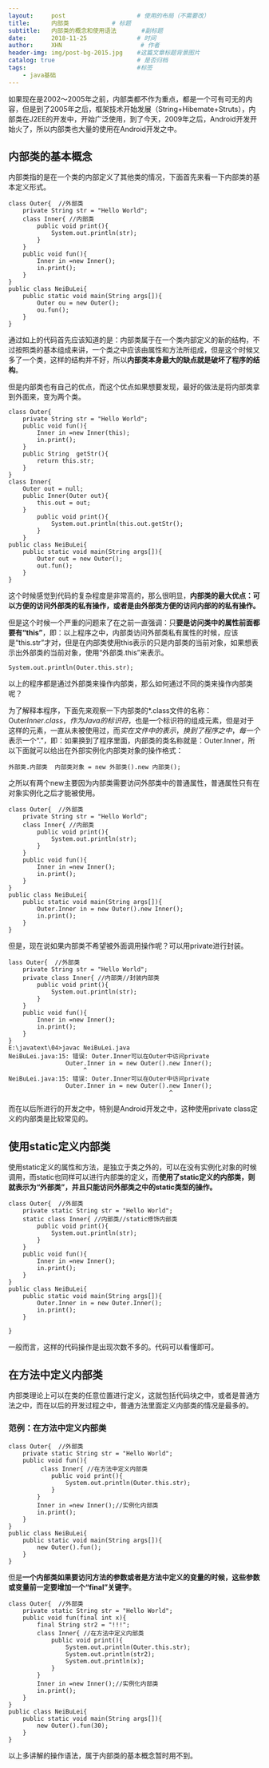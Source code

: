 ```yaml
---
layout:     post                    # 使用的布局（不需要改）
title:     	内部类            # 标题 
subtitle:   内部类的概念和使用语法       #副标题   
date:       2018-11-25              # 时间
author:     XHN                      # 作者
header-img: img/post-bg-2015.jpg    #这篇文章标题背景图片
catalog: true                       # 是否归档
tags:                               #标签
    - java基础
---
```


如果现在是2002～2005年之前，内部类都不作为重点，都是一个可有可无的内容，但是到了2005年之后，框架技术开始发展（String+Hibemate+Struts），内部类在J2EE的开发中，开始广泛使用，到了今天，2009年之后，Android开发开始火了，所以内部类也大量的使用在Android开发之中。

## 内部类的基本概念 ##

内部类指的是在一个类的内部定义了其他类的情况，下面首先来看一下内部类的基本定义形式。

	class Outer{  //外部类
		private String str = "Hello World";
		class Inner{ //内部类
			public void print(){
				System.out.println(str);
			}
		}
		public void fun(){
			Inner in =new Inner();
			in.print();
		}
	}
	public class NeiBuLei{
		public static void main(String args[]){
			Outer ou = new Outer();
			ou.fun();
		}
	}

通过如上的代码首先应该知道的是：内部类属于在一个类内部定义的新的结构，不过按照类的基本组成来讲，一个类之中应该由属性和方法所组成，但是这个时候又多了一个类，这样的结构并不好，所以**内部类本身最大的缺点就是破坏了程序的结构**。

但是内部类也有自己的优点，而这个优点如果想要发现，最好的做法是将内部类拿到外面来，变为两个类。

	class Outer{
		private String str = "Hello World";
		public void fun(){
			Inner in =new Inner(this);
			in.print();
		}
		public String  getStr(){
			return this.str;	
		}
	}
	class Inner{
		Outer out = null;
		public Inner(Outer out){
			this.out = out;
		}
			public void print(){
				System.out.println(this.out.getStr();
			}
		}
	public class NeiBuLei{
		public static void main(String args[]){
			Outer out = new Outer();
			out.fun();
		}
	}

这个时候感觉到代码的复杂程度是非常高的，那么很明显，**内部类的最大优点：可以方便的访问外部类的私有操作，或者是由外部类方便的访问内部的的私有操作。**

但是这个时候一个严重的问题来了在之前一直强调：只**要是访问类中的属性前面都要有“this”**，即：以上程序之中，内部类访问外部类私有属性的时候，应该是“this.str”才对，但是在内部类使用this表示的只是内部类的当前对象，如果想表示出外部类的当前对象，使用“外部类.this”来表示。

    System.out.println(Outer.this.str);

以上的程序都是通过外部类来操作内部类，那么如何通过不同的类来操作内部类呢？

为了解释本程序，下面先来观察一下内部类的*.class文件的名称：Outer$Inner.class，作为Java的标识符，$也是一个标识符的组成元素，但是对于这样的元素，一直从未被使用过，而$实在文件中的表示，换到了程序之中，每一个$表示一个“.”，即：如果换到了程序里面，内部类的类名称就是：Outer.Inner，所以下面就可以给出在外部实例化内部类对象的操作格式：

    外部类.内部类  内部类对象 = new 外部类().new 内部类();

之所以有两个new主要因为内部类需要访问外部类中的普通属性，普通属性只有在对象实例化之后才能被使用。

	class Outer{  //外部类
		private String str = "Hello World";
		class Inner{ //内部类
			public void print(){
				System.out.println(str);
			}
		}
		public void fun(){
			Inner in =new Inner();
			in.print();
		}
	}
	public class NeiBuLei{ 
		public static void main(String args[]){
			Outer.Inner in = new Outer().new Inner();
			in.print();
		}
	}

但是，现在说如果内部类不希望被外面调用操作呢？可以用private进行封装。

	lass Outer{  //外部类
		private String str = "Hello World";
		private class Inner{ //内部类//封装内部类
			public void print(){
				System.out.println(str);
			}
		}
		public void fun(){
			Inner in =new Inner();
			in.print();
		}
	}
	E:\javatext\04>javac NeiBuLei.java
	NeiBuLei.java:15: 错误: Outer.Inner可以在Outer中访问private
	                Outer.Inner in = new Outer().new Inner();
	                     ^
	NeiBuLei.java:15: 错误: Outer.Inner可以在Outer中访问private
	                Outer.Inner in = new Outer().new Inner();
                                                 ^
而在以后所进行的开发之中，特别是Android开发之中，这种使用private class定义的内部类是比较常见的。

## 使用static定义内部类 ##

使用static定义的属性和方法，是独立于类之外的，可以在没有实例化对象的时候调用，而static也同样可以进行内部类的定义，而**使用了static定义的内部类，则就表示为“外部类”，并且只能访问外部类之中的static类型的操作。**

	class Outer{  //外部类
		private static String str = "Hello World";
		static class Inner{ //内部类//static修饰内部类
			public void print(){
				System.out.println(str);
			}
		}
		public void fun(){
			Inner in =new Inner();
			in.print();
		}
	}
	public class NeiBuLei{
		public static void main(String args[]){
			Outer.Inner in = new Outer.Inner();
			in.print();
		}

	}
一般而言，这样的代码操作是出现次数不多的。代码可以看懂即可。



## 在方法中定义内部类 ##
内部类理论上可以在类的任意位置进行定义，这就包括代码块之中，或者是普通方法之中，而在以后的开发过程之中，普通方法里面定义内部类的情况是最多的。

### 范例：在方法中定义内部类 ###

	class Outer{  //外部类
		private static String str = "Hello World";
		public void fun(){
			 class Inner{ //在方法中定义内部类
				public void print(){
					System.out.println(Outer.this.str);
				}
			}
			Inner in =new Inner();//实例化内部类
			in.print();
		}
	}
	public class NeiBuLei{
		public static void main(String args[]){
			new Outer().fun();
		}
	}

但是**一个内部类如果要访问方法的参数或者是方法中定义的变量的时候，这些参数或变量前一定要增加一个“final”关键字**。

	class Outer{  //外部类
		private static String str = "Hello World";
		public void fun(final int x){
			final String str2 = "!!!";
			class Inner{ //在方法中定义内部类
				public void print(){
					System.out.println(Outer.this.str);
					System.out.println(str2);
					System.out.println(x);
				}
			}
			Inner in =new Inner();//实例化内部类
			in.print();
		}
	}
	public class NeiBuLei{
		public static void main(String args[]){
			new Outer().fun(30);
		}
	}

以上多讲解的操作语法，属于内部类的基本概念暂时用不到。
